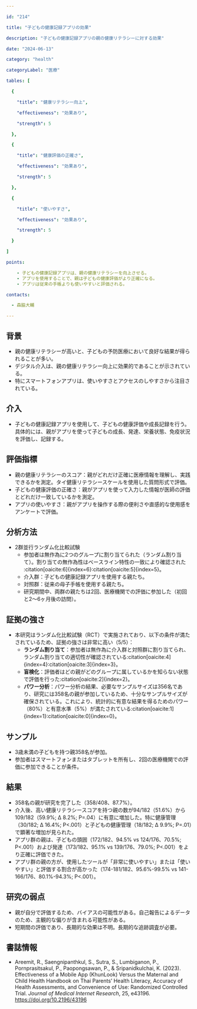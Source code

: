 ```yaml
---

id: "214"

title: "子どもの健康記録アプリの効果"

description: "子どもの健康記録アプリの親の健康リテラシーに対する効果"

date: "2024-06-13"

category: "health"

categoryLabel: "医療"

tables: [

  { 

    "title": "健康リテラシー向上", 

    "effectiveness": "効果あり", 

    "strength": 5 

  }, 

  { 

    "title": "健康評価の正確さ", 

    "effectiveness": "効果あり", 

    "strength": 5 

  }, 

  { 

    "title": "使いやすさ", 

    "effectiveness": "効果あり", 

    "strength": 5 

  } 

]

points: 

    - 子どもの健康記録アプリは、親の健康リテラシーを向上させる。
    - アプリを使用することで、親は子どもの健康評価がより正確になる。
    - アプリは従来の手帳よりも使いやすいと評価される。

contacts:

  - 森脇大輔

---
```


## 背景

- 親の健康リテラシーが高いと、子どもの予防医療において良好な結果が得られることが多い。
- デジタル介入は、親の健康リテラシー向上に効果的であることが示されている。
- 特にスマートフォンアプリは、使いやすさとアクセスのしやすさから注目されている。

## 介入

- 子どもの健康記録アプリを使用して、子どもの健康評価や成長記録を行う。具体的には、親がアプリを使って子どもの成長、発達、栄養状態、免疫状況を評価し、記録する。

## 評価指標

- 親の健康リテラシーのスコア：親がどれだけ正確に医療情報を理解し、実践できるかを測定。タイ健康リテラシースケールを使用した質問形式で評価。
- 子どもの健康評価の正確さ：親がアプリを使って入力した情報が医師の評価とどれだけ一致しているかを測定。
- アプリの使いやすさ：親がアプリを操作する際の便利さや直感的な使用感をアンケートで評価。

## 分析方法

- 2群並行ランダム化比較試験
  - 参加者は無作為に2つのグループに割り当てられた（ランダム割り当て）。割り当ての無作為性はベースライン特性の一致により確認された&#8203;:citation[oaicite:6]{index=6}&#8203;&#8203;:citation[oaicite:5]{index=5}&#8203;。
  - 介入群：子どもの健康記録アプリを使用する親たち。
  - 対照群：従来の母子手帳を使用する親たち。
  - 研究期間中、両群の親たちは2回、医療機関での評価に参加した（初回と2〜6ヶ月後の訪問）。

## 証拠の強さ

- 本研究はランダム化比較試験（RCT）で実施されており、以下の条件が満たされているため、証拠の強さは非常に高い（5/5）：
  - **ランダム割り当て**：参加者は無作為に介入群と対照群に割り当てられ、ランダム割り当ての適切性が確認されている&#8203;:citation[oaicite:4]{index=4}&#8203;&#8203;:citation[oaicite:3]{index=3}&#8203;。
  - **盲検化**：評価者はどの親がどのグループに属しているかを知らない状態で評価を行った&#8203;:citation[oaicite:2]{index=2}&#8203;。
  - **パワー分析**：パワー分析の結果、必要なサンプルサイズは356名であり、研究には358名の親が参加しているため、十分なサンプルサイズが確保されている。これにより、統計的に有意な結果を得るためのパワー（80%）と有意水準（5%）が満たされている&#8203;:citation[oaicite:1]{index=1}&#8203;&#8203;:citation[oaicite:0]{index=0}&#8203;。

## サンプル

- 3歳未満の子どもを持つ親358名が参加。
- 参加者はスマートフォンまたはタブレットを所有し、2回の医療機関での評価に参加できることが条件。

## 結果

- 358名の親が研究を完了した（358/408、87.7%）。
- 介入後、高い健康リテラシースコアを持つ親の数が94/182（51.6%）から109/182（59.9%; Δ 8.2%; P=.04）に有意に増加した。特に健康管理（30/182; Δ 16.4%; P<.001）と子どもの健康管理（18/182; Δ 9.9%; P=.01）で顕著な増加が見られた。
- アプリ群の親は、子どもの頭囲（172/182、94.5% vs 124/176、70.5%; P<.001）および発達（173/182、95.1% vs 139/176、79.0%; P<.001）をより正確に評価できた。
- アプリ群の親の方が、使用したツールが「非常に使いやすい」または「使いやすい」と評価する割合が高かった（174-181/182、95.6%-99.5% vs 141-166/176、80.1%-94.3%; P<.001）。

## 研究の弱点

- 親が自分で評価するため、バイアスの可能性がある。自己報告によるデータのため、主観的な偏りが含まれる可能性がある。
- 短期間の評価であり、長期的な効果は不明。長期的な追跡調査が必要。

## 書誌情報

- Areemit, R., Saengnipanthkul, S., Sutra, S., Lumbiganon, P., Pornprasitsakul, P., Paopongsawan, P., & Sripanidkulchai, K. (2023). Effectiveness of a Mobile App (KhunLook) Versus the Maternal and Child Health Handbook on Thai Parents’ Health Literacy, Accuracy of Health Assessments, and Convenience of Use: Randomized Controlled Trial. *Journal of Medical Internet Research*, 25, e43196. https://doi.org/10.2196/43196
